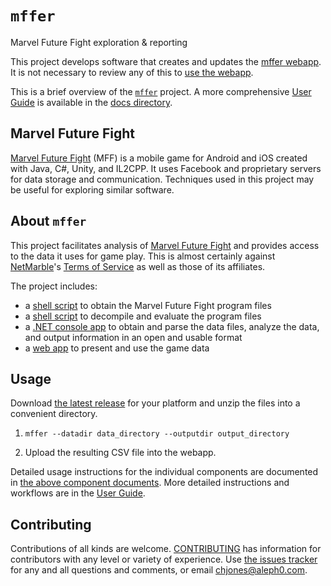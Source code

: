 # `mffer`

Marvel Future Fight exploration & reporting

This project develops software that creates and updates the
[mffer webapp](https://mffer.org). It is not necessary to review any of this to
[use the webapp](https://mffer.org).

This is a brief overview of the
[`mffer`](https://github.com/therealchjones/mffer) project. A more
comprehensive [User Guide](docs/USAGE.md) is available in the
[docs directory](docs/).

## Marvel Future Fight

[Marvel Future Fight](http://www.marvelfuturefight.com/) (MFF) is a mobile game
for Android and iOS created with Java, C#, Unity, and IL2CPP. It uses Facebook
and proprietary servers for data storage and communication. Techniques used in
this project may be useful for exploring similar software.

## About `mffer`

This project facilitates analysis of [Marvel Future Fight](#marvel-future-fight)
and provides access to the data it uses for game play. This is almost certainly
against [NetMarble](https://netmarble.com)'s
[Terms of Service](https://help.netmarble.com/terms/terms_of_service_en) as well
as those of its affiliates.

The project includes:

-   a [shell script](docs/apkdl.md) to obtain the Marvel Future Fight
    program files
-   a [shell script](docs/autoanalyze.md) to decompile and evaluate the program
    files
-   a [.NET console app](docs/mffer.md) to obtain and parse the data files,
    analyze the data, and output information in an open and usable format
-   a [web app](docs/webapp.md) to present and use the game data

## Usage

Download
[the latest release](https://github.com/therealchjones/mffer/releases/latest)
for your platform and unzip the files into a convenient directory.

1.  ```shell
    mffer --datadir data_directory --outputdir output_directory
    ```
2.  Upload the resulting CSV file into the webapp.

Detailed usage instructions for the individual components are documented in
[the above component documents](#about-mffer). More detailed instructions and
workflows are in the [User Guide](docs/USAGE.md).

## Contributing

Contributions of all kinds are welcome. [CONTRIBUTING](docs/CONTRIBUTING.md) has
information for contributors with any level or variety of experience. Use
[the issues tracker](https://github.com/therealchjones/mffer/issues) for any
and all questions and comments, or email <chjones@aleph0.com>.
